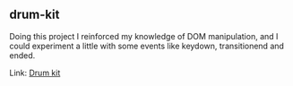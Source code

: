 ## drum-kit

Doing this project I reinforced my knowledge of DOM manipulation, and I could experiment a little with some events like keydown, transitionend and ended.

Link: [Drum kit](https://develawyer.github.io/drum-kit/)
